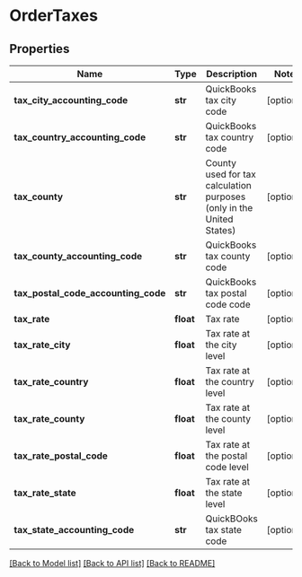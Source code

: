 # OrderTaxes

## Properties
Name | Type | Description | Notes
------------ | ------------- | ------------- | -------------
**tax_city_accounting_code** | **str** | QuickBooks tax city code | [optional] 
**tax_country_accounting_code** | **str** | QuickBooks tax country code | [optional] 
**tax_county** | **str** | County used for tax calculation purposes (only in the United States) | [optional] 
**tax_county_accounting_code** | **str** | QuickBooks tax county code | [optional] 
**tax_postal_code_accounting_code** | **str** | QuickBooks tax postal code code | [optional] 
**tax_rate** | **float** | Tax rate | [optional] 
**tax_rate_city** | **float** | Tax rate at the city level | [optional] 
**tax_rate_country** | **float** | Tax rate at the country level | [optional] 
**tax_rate_county** | **float** | Tax rate at the county level | [optional] 
**tax_rate_postal_code** | **float** | Tax rate at the postal code level | [optional] 
**tax_rate_state** | **float** | Tax rate at the state level | [optional] 
**tax_state_accounting_code** | **str** | QuickBOoks tax state code | [optional] 

[[Back to Model list]](../README.md#documentation-for-models) [[Back to API list]](../README.md#documentation-for-api-endpoints) [[Back to README]](../README.md)


